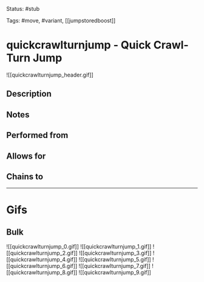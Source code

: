 Status: #stub

Tags: #move, #variant, [[jumpstoredboost]]

# quickcrawlturnjump - Quick Crawl-Turn Jump
![[quickcrawlturnjump_header.gif]]
## Description


## Notes


## Performed from


## Allows for


## Chains to


___
# Gifs
## Bulk
![[quickcrawlturnjump_0.gif]]
![[quickcrawlturnjump_1.gif]]
![[quickcrawlturnjump_2.gif]]
![[quickcrawlturnjump_3.gif]]
![[quickcrawlturnjump_4.gif]]
![[quickcrawlturnjump_5.gif]]
![[quickcrawlturnjump_6.gif]]
![[quickcrawlturnjump_7.gif]]
![[quickcrawlturnjump_8.gif]]
![[quickcrawlturnjump_9.gif]]